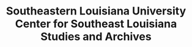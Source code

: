 ---
layout: repo
title: "Southeastern Louisiana University Center for Southeast Louisiana Studies and Archives"
id: 24884
permalink: repos/24884/
---